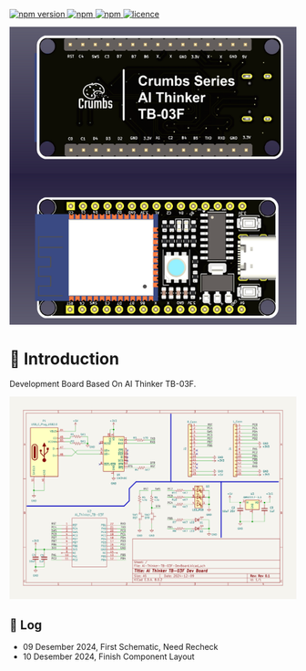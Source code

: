 <p>
  <a href="">
    <img alt="npm version" src="https://badgen.net/github/commits/ahsanu123/crumbs/">
  </a>
  <a href="">
    <img alt="npm" src="https://badgen.net/github/contributors/ahsanu123/crumbs/">
  </a>
  <a href="">
    <img alt="npm" src="https://badgen.net/github/branches/ahsanu123/crumbs/">
  </a>
  <a href="https://github.com/ahsanu123/litsi/blob/main/LICENSE">
    <img alt="licence" src="https://badgen.net/github/license/ahsanu123/crumbs/">
  </a>
</p>

<p align="center">
  <img src="./documentation/AI-Thinker-TB-03_2.png" style="width:600px;" /> <br/>  
</p>

# 🤖 Introduction 

Development Board Based On AI Thinker TB-03F.

![image](./board/Ai-Thinker-TB-03F-DevBoard/output/Ai-Thinker-TB-03F-DevBoard.svg)

## 🌴 Log
- 09 Desember 2024, First Schematic, Need Recheck
- 10 Desember 2024, Finish Component Layout
